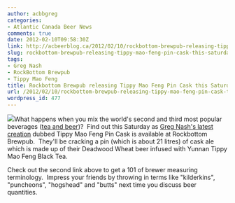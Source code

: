 ```yaml
---
author: acbbgreg
categories:
- Atlantic Canada Beer News
comments: true
date: 2012-02-10T09:58:30Z
link: http://acbeerblog.ca/2012/02/10/rockbottom-brewpub-releasing-tippy-mao-feng-pin-cask-this-saturday-at-noon/
slug: rockbottom-brewpub-releasing-tippy-mao-feng-pin-cask-this-saturday-at-noon
tags:
- Greg Nash
- RockBottom Brewpub
- Tippy Mao Feng
title: Rockbottom Brewpub releasing Tippy Mao Feng Pin Cask this Saturday at noon
url: /2012/02/10/rockbottom-brewpub-releasing-tippy-mao-feng-pin-cask-this-saturday-at-noon/
wordpress_id: 477
---
```


[![](http://acbeerblog.ca/wp-content/uploads/2012/02/rock_bottom1.jpg)](http://acbeerblog.ca/wp-content/uploads/2012/02/rock_bottom1.jpg)What happens when you mix the world's second and third most popular beverages ([tea and beer](http://en.wikipedia.org/wiki/Beer))?  Find out this Saturday as [Greg Nash's latest creation](http://rockbottombrewpub.blogspot.com/2012/02/tippy-mao-feng-pin-cask-saturday-noon.html) dubbed Tippy Mao Feng Pin Cask is available at Rockbottom Brewpub.  They'll be cracking a pin (which is about 21 litres) of cask ale which is made up of their Deadwood Wheat beer infused with Yunnan Tippy Mao Feng Black Tea.

Check out the second link above to get a 101 of brewer measuring terminology.  Impress your friends by throwing in terms like "kilderkins", "puncheons", "hogshead" and "butts" next time you discuss beer quantities.
